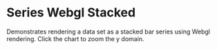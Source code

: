 # Series Webgl Stacked

Demonstrates rendering a data set as a stacked bar series using Webgl rendering. Click the chart to zoom the y domain.
